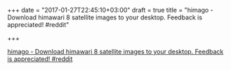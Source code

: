 +++
date = "2017-01-27T22:45:10+03:00"
draft = true
title = "himago - Download himawari 8 satellite images to your desktop. Feedback is appreciated!  #reddit"

+++

<p><a href="https://t.co/KbaXYWqoIt">himago - Download himawari 8 satellite images to your desktop. Feedback is appreciated!  #reddit</a></p>
